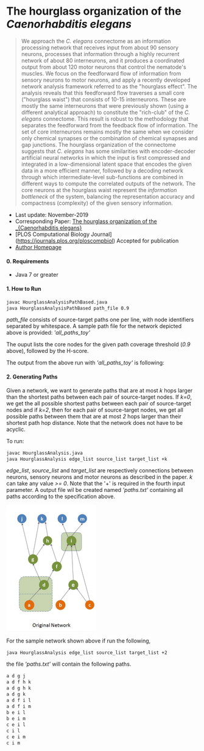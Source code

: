 # The hourglass organization of the _Caenorhabditis elegans_
> We approach the _C. elegans_ connectome as an information processing network that receives input from about 90 sensory neurons, processes that information through a highly recurrent network of about 80 interneurons, and it produces a coordinated output from about 120 motor neurons that control the nematode's muscles.
We focus on the feedforward flow of information from sensory neurons to motor neurons, and apply a recently developed network analysis framework referred to as the "hourglass effect". The analysis reveals that this feedforward flow traverses a small core ("hourglass waist") that consists of 10-15 interneurons. These are mostly the same interneurons that were previously shown (using a different analytical approach) to constitute the "rich-club" of the _C. elegans_ connectome.
This result is robust to the methodology that separates the feedforward from the feedback flow of information. 
The set of core interneurons remains mostly the same when we consider only chemical synapses or the combination of chemical synapses and gap junctions.
The hourglass organization of the connectome suggests that _C. elegans_ has some similarities with encoder-decoder artificial neural networks in which the input is first compressed and integrated in a low-dimensional latent space that encodes the given data in a more efficient manner, followed by a decoding network through which intermediate-level sub-functions are combined in different ways to compute the correlated outputs of the network. The core neurons at the hourglass waist represent 
the _information bottleneck_ of the system, balancing the representation accuracy and compactness (complexity) of the given  sensory information.

* Last update: November-2019 
* Corresponding Paper: [The hourglass organization of the _{Caenorhabditis elegans}](https://www.biorxiv.org/content/biorxiv/early/2019/04/07/600999.full.pdf)
* [PLOS Computational Biology Journal] (https://journals.plos.org/ploscompbiol) Accepted for publication
* [Author Homepage](http://sites.google.com/site/kmsabrin)

#### 0. Requirements

* Java 7 or greater

#### 1. How to Run

```
javac HourglassAnalysisPathBased.java
java HourglassAnalysisPathBased path_file 0.9
```

_path_file_ consists of source-target paths one per line, with node identifiers separated by whitespace.
A sample path file for the network depicted above is provided: _'all_paths_toy'_

The ouput lists the core nodes for the given path coverage threshold (_0.9_ above), followed by the H-score.

The output from the above run with _'all_paths_toy'_ is following:

#### 2. Generating Paths

Given a network, we want to generate paths that are at most _k_ hops larger than the shortest paths between each pair of source-target nodes. If _k=0_, we get the all possible shortest paths between each pair of source-target nodes and if _k=2_, then for each pair of source-target nodes, we get all possible paths between them that are at most _2_ hops larger than their shortest path hop distance. Note that the network does not have to be acyclic. 

To run:
```
javac HourglassAnalysis.java
java HourglassAnalysis edge_list source_list target_list +k
```

_edge_list_, _source_list_ and _target_list_ are respectively connections between neurons, sensory neurons and motor neurons as described in the paper. 
_k_ can take any value _>= 0_. 
Note that the '+' is required in the fourth input parameter. 
A output file wil be created named _'paths.txt'_ containing all paths according to the specification above.

![alt text](sample_in.png)

For the sample network shown above if run the following,

```
java HourglassAnalysis edge_list source_list target_list +2
```

the file _'paths.txt'_ will contain the following paths.

```
a d g j 
a d f h k 
a d g h k 
a d g k 
a d f i l 
a d f i m 
b e i l 
b e i m 
c e i l 
c i l 
c e i m 
c i m 
```


